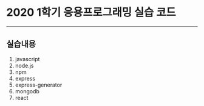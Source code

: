 # 2020 1학기 응용프로그래밍 실습 코드

---

## 실습내용

1. javascript
2. node.js
3. npm
4. express
5. express-generator
6. mongodb
7. react
